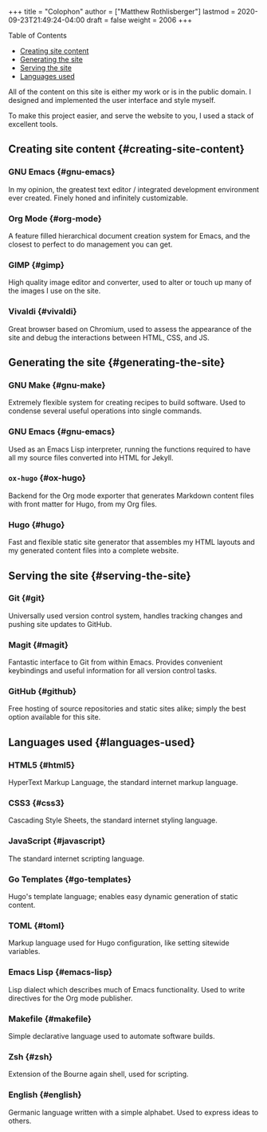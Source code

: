 +++
title = "Colophon"
author = ["Matthew Rothlisberger"]
lastmod = 2020-09-23T21:49:24-04:00
draft = false
weight = 2006
+++

<div class="ox-hugo-toc toc">
<div></div>

<div class="heading">Table of Contents</div>

- [Creating site content](#creating-site-content)
- [Generating the site](#generating-the-site)
- [Serving the site](#serving-the-site)
- [Languages used](#languages-used)

</div>
<!--endtoc-->

All of the content on this site is either my work or is in the public
domain. I designed and implemented the user interface and style
myself.

To make this project easier, and serve the website to you, I used a
stack of excellent tools.


## Creating site content {#creating-site-content}


### GNU Emacs {#gnu-emacs}

In my opinion, the greatest text editor / integrated development
environment ever created. Finely honed and infinitely customizable.


### Org Mode {#org-mode}

A feature filled hierarchical document creation system for Emacs, and
the closest to perfect to do management you can get.


### GIMP {#gimp}

High quality image editor and converter, used to alter or touch up
many of the images I use on the site.


### Vivaldi {#vivaldi}

Great browser based on Chromium, used to assess the appearance of the
site and debug the interactions between HTML, CSS, and JS.


## Generating the site {#generating-the-site}


### GNU Make {#gnu-make}

Extremely flexible system for creating recipes to build software. Used
to condense several useful operations into single commands.


### GNU Emacs {#gnu-emacs}

Used as an Emacs Lisp interpreter, running the functions required to
have all my source files converted into HTML for Jekyll.


### `ox-hugo` {#ox-hugo}

Backend for the Org mode exporter that generates Markdown content
files with front matter for Hugo, from my Org files.


### Hugo {#hugo}

Fast and flexible static site generator that assembles my HTML layouts
and my generated content files into a complete website.


## Serving the site {#serving-the-site}


### Git {#git}

Universally used version control system, handles tracking changes and
pushing site updates to GitHub.


### Magit {#magit}

Fantastic interface to Git from within Emacs. Provides convenient
keybindings and useful information for all version control tasks.


### GitHub {#github}

Free hosting of source repositories and static sites alike; simply the
best option available for this site.


## Languages used {#languages-used}


### HTML5 {#html5}

HyperText Markup Language, the standard internet markup language.


### CSS3 {#css3}

Cascading Style Sheets, the standard internet styling language.


### JavaScript {#javascript}

The standard internet scripting language.


### Go Templates {#go-templates}

Hugo's template language; enables easy dynamic generation of static
content.


### TOML {#toml}

Markup language used for Hugo configuration, like setting sitewide
variables.


### Emacs Lisp {#emacs-lisp}

Lisp dialect which describes much of Emacs functionality. Used to
write directives for the Org mode publisher.


### Makefile {#makefile}

Simple declarative language used to automate software builds.


### Zsh {#zsh}

Extension of the Bourne again shell, used for scripting.


### English {#english}

Germanic language written with a simple alphabet. Used to express
ideas to others.
